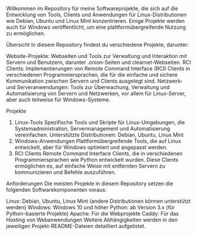 Willkommen im Repository für meine Softwareprojekte, die sich auf die Entwicklung von Tools, Clients und Anwendungen für Linux-Distributionen wie Debian, Ubuntu und Linux Mint konzentrieren. Einige Projekte werden auch für Windows veröffentlicht, um eine plattformübergreifende Nutzung zu ermöglichen.

Übersicht
In diesem Repository findest du verschiedene Projekte, darunter:

Website-Projekte: Webseiten und Tools zur Verwaltung und Interaktion mit Servern und Benutzern, darunter .onion-Seiten und clearnet-Webseiten.
RCI Clients: Implementierungen von Remote Command Interface (RCI) Clients in verschiedenen Programmiersprachen, die für die einfache und sichere Kommunikation zwischen Servern und Clients ausgelegt sind.
Netzwerk- und Serveranwendungen: Tools zur Überwachung, Verwaltung und Automatisierung von Servern und Netzwerken, vor allem für Linux-Server, aber auch teilweise für Windows-Systeme.

Projekte
1. Linux-Tools
Spezifische Tools und Skripte für Linux-Umgebungen, die Systemadministration, Servermanagement und Automatisierung vereinfachen.
Unterstützte Distributionen: Debian, Ubuntu, Linux Mint
2. Windows-Anwendungen
Plattformübergreifende Tools, die auf Linux entwickelt, aber für Windows optimiert und angepasst werden.
3. RCI Clients
Remote Command Interface Clients, die in verschiedenen Programmiersprachen wie Python entwickelt wurden.
Diese Clients ermöglichen es, auf einfache Weise mit entfernten Servern zu kommunizieren und Befehle auszuführen.

Anforderungen
Die meisten Projekte in diesem Repository setzen die folgenden Softwarekomponenten voraus:

Linux: Debian, Ubuntu, Linux Mint (andere Distributionen können unterstützt werden)
Windows: Windows 10 und höher
Python: ab Version 3.x (für Python-basierte Projekte)
Apache: Für die Webprojekte
Caddy: Für das Hosting von Webanwendungen
Weitere Abhängigkeiten werden in den jeweiligen Projekt-README-Dateien detailliert aufgelistet.
